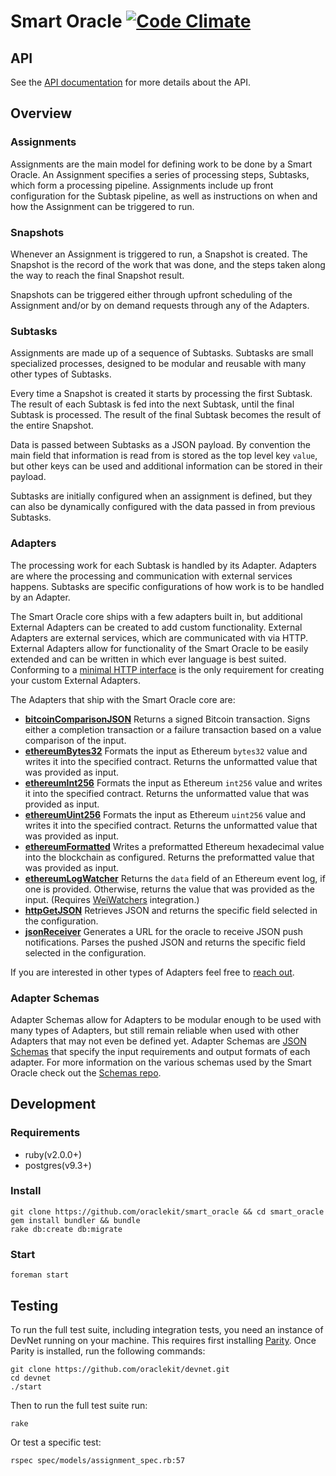 # Smart Oracle [![Code Climate](https://codeclimate.com/github/oraclekit/smart_oracle/badges/gpa.svg)](https://codeclimate.com/github/oraclekit/smart_oracle)

## API

See the [API documentation](https://smartoracle.smartcontract.com) for more details about the API.

## Overview

### Assignments

Assignments are the main model for defining work to be done by a Smart Oracle. An Assignment specifies a series of processing steps, Subtasks, which form a processing pipeline. Assignments include up front configuration for the Subtask pipeline, as well as instructions on when and how the Assignment can be triggered to run.

### Snapshots

Whenever an Assignment is triggered to run, a Snapshot is created. The Snapshot is the record of the work that was done, and the steps taken along the way to reach the final Snapshot result.

Snapshots can be triggered either through upfront scheduling of the Assignment and/or by on demand requests through any of the Adapters.

### Subtasks

Assignments are made up of a sequence of Subtasks. Subtasks are small specialized processes, designed to be modular and reusable with many other types of Subtasks.

Every time a Snapshot is created it starts by processing the first Subtask. The result of each Subtask is fed into the next Subtask, until the final Subtask is processed. The result of the final Subtask becomes the result of the entire Snapshot.

Data is passed between Subtasks as a JSON payload. By convention the main field that information is read from is stored as the top level key `value`, but other keys can be used and additional information can be stored in their payload.

Subtasks are initially configured when an assignment is defined, but they can also be dynamically configured with the data passed in from previous Subtasks.

### Adapters

The processing work for each Subtask is handled by its Adapter. Adapters are where the processing and communication with external services happens. Subtasks are specific configurations of how work is to be handled by an Adapter.

The Smart Oracle core ships with a few adapters built in, but additional External Adapters can be created to add custom functionality. External Adapters are external services, which are communicated with via HTTP. External Adapters allow for functionality of the Smart Oracle to be easily extended and can be written in which ever language is best suited. Conforming to a [minimal HTTP interface](https://smartoracle.smartcontract.com/#adapter-integration) is the only requirement for creating your custom External Adapters.

The Adapters that ship with the Smart Oracle core are:

- [__bitcoinComparisonJSON__](https://chainlink-docs.smartcontract.com/#bitcoincomparisonjson) Returns a signed Bitcoin transaction. Signs either a completion transaction or a failure transaction based on a value comparison of the input.
- [__ethereumBytes32__](https://chainlink-docs.smartcontract.com/#ethereumbytes32) Formats the input as Ethereum `bytes32` value and writes it into the specified contract. Returns the unformatted value that was provided as input.
- [__ethereumInt256__](https://chainlink-docs.smartcontract.com/#ethereumint256) Formats the input as Ethereum `int256` value and writes it into the specified contract. Returns the unformatted value that was provided as input.
- [__ethereumUint256__](https://chainlink-docs.smartcontract.com/#ethereumuint256) Formats the input as Ethereum `uint256` value and writes it into the specified contract. Returns the unformatted value that was provided as input.
- [__ethereumFormatted__](https://chainlink-docs.smartcontract.com/#ethereumformatted) Writes a preformatted Ethereum hexadecimal value into the blockchain as configured. Returns the preformatted value that was provided as input.
- [__ethereumLogWatcher__](https://chainlink-docs.smartcontract.com/#ethereumlogwatcher) Returns the `data` field of an Ethereum event log, if one is provided. Otherwise, returns the value that was provided as the input. (Requires [WeiWatchers](https://github.com/oraclekit/wei_watchers) integration.)
- [__httpGetJSON__](https://chainlink-docs.smartcontract.com/#httpgetjson) Retrieves JSON and returns the specific field selected in the configuration.
- [__jsonReceiver__](https://chainlink-docs.smartcontract.com/#jsonreceiver) Generates a URL for the oracle to receive JSON push notifications. Parses the pushed JSON and returns the specific field selected in the configuration.

If you are interested in other types of Adapters feel free to [reach out](mailto:support@smartcontract.com).

### Adapter Schemas

Adapter Schemas allow for Adapters to be modular enough to be used with many types of Adapters, but still remain reliable when used with other Adapters that may not even be defined yet. Adapter Schemas are [JSON Schemas](http://json-schema.org/) that specify the input requirements and output formats of each adapter. For more information on the various schemas used by the Smart Oracle check out the [Schemas repo](https://github.com/oraclekit/schemas).



## Development

### Requirements

- ruby(v2.0.0+)
- postgres(v9.3+)

### Install

```
git clone https://github.com/oraclekit/smart_oracle && cd smart_oracle
gem install bundler && bundle
rake db:create db:migrate
```

### Start
```
foreman start
```

## Testing

To run the full test suite, including integration tests, you need an instance of DevNet running on your machine. This requires first installing [Parity](https://github.com/paritytech/parity). Once Parity is installed, run the following commands:

```
git clone https://github.com/oraclekit/devnet.git
cd devnet
./start
```

Then to run the full test suite run:
```
rake
```

Or test a specific test:
```
rspec spec/models/assignment_spec.rb:57
```
